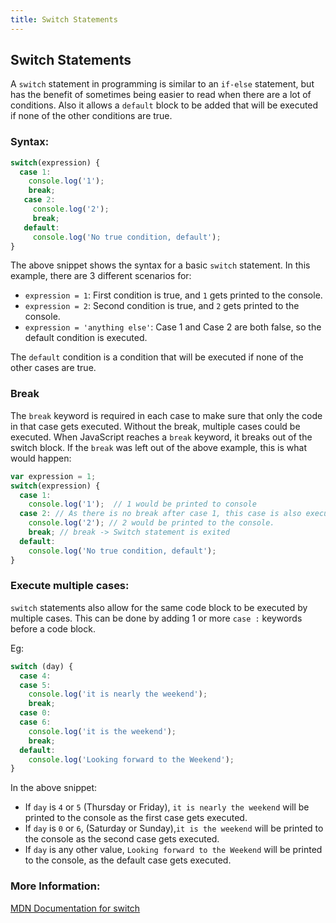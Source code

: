 ```yaml
---
title: Switch Statements
---
```

## Switch Statements
<!-- The article goes here, in GitHub-flavored Markdown. Feel free to add YouTube videos, images, and CodePen/JSBin embeds  -->
A `switch` statement in programming is similar to an `if-else` statement, but has the benefit of sometimes being easier to read when there are a lot of conditions. Also it allows a `default` block to be added that will be executed if none of the other conditions are true.

### Syntax:
```javascript
switch(expression) {
  case 1:
    console.log('1');
    break;
   case 2:
     console.log('2');
     break;
   default:
     console.log('No true condition, default');
}
```

The above snippet shows the syntax for a basic `switch` statement. In this example, there are 3 different scenarios for:
- `expression = 1`: First condition is true, and `1` gets printed to the console.
- `expression = 2`: Second condition is true, and `2` gets printed to the console.
- `expression = 'anything else'`: Case 1 and Case 2 are both false, so the default condition is executed.

The `default` condition is a condition that will be executed if none of the other cases are true.

### Break
The `break` keyword is required in each case to make sure that only the code in that case gets executed. Without the break, multiple cases could be executed. When JavaScript reaches a `break` keyword, it breaks out of the switch block. If the `break` was left out of the above example, this is what would happen:

```javascript
var expression = 1;
switch(expression) {
  case 1:
    console.log('1');  // 1 would be printed to console
  case 2: // As there is no break after case 1, this case is also executed.
    console.log('2'); // 2 would be printed to the console.
    break; // break -> Switch statement is exited
  default:
    console.log('No true condition, default');
}
```


### Execute multiple cases:
`switch` statements also allow for the same code block to be executed by multiple cases. This can be done by adding 1 or more `case :` keywords before a code block.

Eg:
```javascript
switch (day) {
  case 4:
  case 5:
    console.log('it is nearly the weekend');
    break; 
  case 0:
  case 6:
    console.log('it is the weekend');
    break;
  default: 
    console.log('Looking forward to the Weekend');
}
```

In the above snippet:
- If `day` is `4` or `5` (Thursday or Friday), `it is nearly the weekend` will be printed to the console as the first case gets executed.
- If `day` is `0` or `6`, (Saturday or Sunday),`it is the weekend` will be printed to the console as the second case gets executed.
- If `day` is any other value, `Looking forward to the Weekend` will be printed to the console, as the default case gets executed.

### More Information:
<!-- Please add any articles you think might be helpful to read before writing the article -->
<a href='https://developer.mozilla.org/en-US/docs/Web/JavaScript/Reference/Statements/switch' target='_blank' rel='nofollow'>MDN Documentation for switch</a> 
